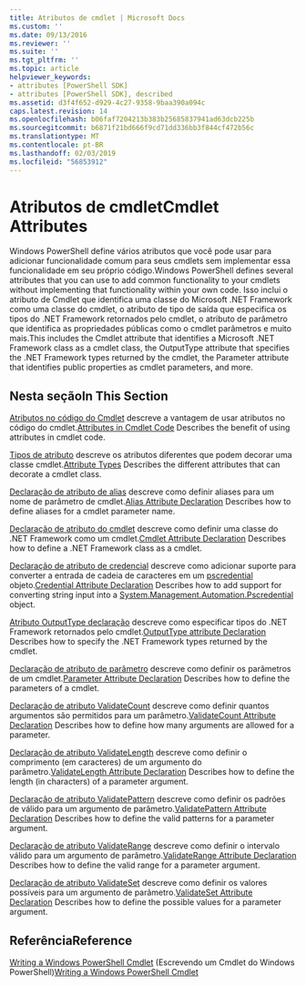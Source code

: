 ```yaml
---
title: Atributos de cmdlet | Microsoft Docs
ms.custom: ''
ms.date: 09/13/2016
ms.reviewer: ''
ms.suite: ''
ms.tgt_pltfrm: ''
ms.topic: article
helpviewer_keywords:
- attributes [PowerShell SDK]
- attributes [PowerShell SDK], described
ms.assetid: d3f4f652-d929-4c27-9358-9baa390a094c
caps.latest.revision: 14
ms.openlocfilehash: b06faf7204213b383b25685837941ad63dcb225b
ms.sourcegitcommit: b6871f21bd666f9cd71dd336bb3f844cf472b56c
ms.translationtype: MT
ms.contentlocale: pt-BR
ms.lasthandoff: 02/03/2019
ms.locfileid: "56853912"
---
```

# <a name="cmdlet-attributes"></a><span data-ttu-id="4c267-102">Atributos de cmdlet</span><span class="sxs-lookup"><span data-stu-id="4c267-102">Cmdlet Attributes</span></span>

<span data-ttu-id="4c267-103">Windows PowerShell define vários atributos que você pode usar para adicionar funcionalidade comum para seus cmdlets sem implementar essa funcionalidade em seu próprio código.</span><span class="sxs-lookup"><span data-stu-id="4c267-103">Windows PowerShell defines several attributes that you can use to add common functionality to your cmdlets without implementing that functionality within your own code.</span></span> <span data-ttu-id="4c267-104">Isso inclui o atributo de Cmdlet que identifica uma classe do Microsoft .NET Framework como uma classe do cmdlet, o atributo de tipo de saída que especifica os tipos do .NET Framework retornados pelo cmdlet, o atributo de parâmetro que identifica as propriedades públicas como o cmdlet parâmetros e muito mais.</span><span class="sxs-lookup"><span data-stu-id="4c267-104">This includes the Cmdlet attribute that identifies a Microsoft .NET Framework class as a cmdlet class, the OutputType attribute that specifies the .NET Framework types returned by the cmdlet, the Parameter attribute that identifies public properties as cmdlet parameters, and more.</span></span>

## <a name="in-this-section"></a><span data-ttu-id="4c267-105">Nesta seção</span><span class="sxs-lookup"><span data-stu-id="4c267-105">In This Section</span></span>

<span data-ttu-id="4c267-106">[Atributos no código do Cmdlet](./attributes-in-cmdlet-code.md) descreve a vantagem de usar atributos no código do cmdlet.</span><span class="sxs-lookup"><span data-stu-id="4c267-106">[Attributes in Cmdlet Code](./attributes-in-cmdlet-code.md) Describes the benefit of using attributes in cmdlet code.</span></span>

<span data-ttu-id="4c267-107">[Tipos de atributo](./attribute-types.md) descreve os atributos diferentes que podem decorar uma classe cmdlet.</span><span class="sxs-lookup"><span data-stu-id="4c267-107">[Attribute Types](./attribute-types.md) Describes the different attributes that can decorate a cmdlet class.</span></span>

<span data-ttu-id="4c267-108">[Declaração de atributo de alias](./alias-attribute-declaration.md) descreve como definir aliases para um nome de parâmetro de cmdlet.</span><span class="sxs-lookup"><span data-stu-id="4c267-108">[Alias Attribute Declaration](./alias-attribute-declaration.md) Describes how to define aliases for a cmdlet parameter name.</span></span>

<span data-ttu-id="4c267-109">[Declaração de atributo do cmdlet](./cmdlet-attribute-declaration.md) descreve como definir uma classe do .NET Framework como um cmdlet.</span><span class="sxs-lookup"><span data-stu-id="4c267-109">[Cmdlet Attribute Declaration](./cmdlet-attribute-declaration.md) Describes how to define a .NET Framework class as a cmdlet.</span></span>

<span data-ttu-id="4c267-110">[Declaração de atributo de credencial](./credential-attribute-declaration.md) descreve como adicionar suporte para converter a entrada de cadeia de caracteres em um [pscredential](/dotnet/api/System.Management.Automation.PSCredential) objeto.</span><span class="sxs-lookup"><span data-stu-id="4c267-110">[Credential Attribute Declaration](./credential-attribute-declaration.md) Describes how to add support for converting string input into a [System.Management.Automation.Pscredential](/dotnet/api/System.Management.Automation.PSCredential) object.</span></span>

<span data-ttu-id="4c267-111">[Atributo OutputType declaração](./outputtype-attribute-declaration.md) descreve como especificar tipos do .NET Framework retornados pelo cmdlet.</span><span class="sxs-lookup"><span data-stu-id="4c267-111">[OutputType attribute Declaration](./outputtype-attribute-declaration.md) Describes how to specify the .NET Framework types returned by the cmdlet.</span></span>

<span data-ttu-id="4c267-112">[Declaração de atributo de parâmetro](./parameter-attribute-declaration.md) descreve como definir os parâmetros de um cmdlet.</span><span class="sxs-lookup"><span data-stu-id="4c267-112">[Parameter Attribute Declaration](./parameter-attribute-declaration.md) Describes how to define the parameters of a cmdlet.</span></span>

<span data-ttu-id="4c267-113">[Declaração de atributo ValidateCount](./validatecount-attribute-declaration.md) descreve como definir quantos argumentos são permitidos para um parâmetro.</span><span class="sxs-lookup"><span data-stu-id="4c267-113">[ValidateCount Attribute Declaration](./validatecount-attribute-declaration.md) Describes how to define how many arguments are allowed for a parameter.</span></span>

<span data-ttu-id="4c267-114">[Declaração de atributo ValidateLength](./validatelength-attribute-declaration.md) descreve como definir o comprimento (em caracteres) de um argumento do parâmetro.</span><span class="sxs-lookup"><span data-stu-id="4c267-114">[ValidateLength Attribute Declaration](./validatelength-attribute-declaration.md) Describes how to define the length (in characters) of a parameter argument.</span></span>

<span data-ttu-id="4c267-115">[Declaração de atributo ValidatePattern](./validatepattern-attribute-declaration.md) descreve como definir os padrões de válido para um argumento de parâmetro.</span><span class="sxs-lookup"><span data-stu-id="4c267-115">[ValidatePattern Attribute Declaration](./validatepattern-attribute-declaration.md) Describes how to define the valid patterns for a parameter argument.</span></span>

<span data-ttu-id="4c267-116">[Declaração de atributo ValidateRange](./validaterange-attribute-declaration.md) descreve como definir o intervalo válido para um argumento de parâmetro.</span><span class="sxs-lookup"><span data-stu-id="4c267-116">[ValidateRange Attribute Declaration](./validaterange-attribute-declaration.md) Describes how to define the valid range for a parameter argument.</span></span>

<span data-ttu-id="4c267-117">[Declaração de atributo ValidateSet](./validateset-attribute-declaration.md) descreve como definir os valores possíveis para um argumento de parâmetro.</span><span class="sxs-lookup"><span data-stu-id="4c267-117">[ValidateSet Attribute Declaration](./validateset-attribute-declaration.md) Describes how to define the possible values for a parameter argument.</span></span>

## <a name="reference"></a><span data-ttu-id="4c267-118">Referência</span><span class="sxs-lookup"><span data-stu-id="4c267-118">Reference</span></span>

<span data-ttu-id="4c267-119">[Writing a Windows PowerShell Cmdlet](./writing-a-windows-powershell-cmdlet.md) (Escrevendo um Cmdlet do Windows PowerShell)</span><span class="sxs-lookup"><span data-stu-id="4c267-119">[Writing a Windows PowerShell Cmdlet](./writing-a-windows-powershell-cmdlet.md)</span></span>
